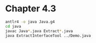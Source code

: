 # Chapter 4.3

```sh
antlr4 -o java Java.g4
cd java
javac Java*.java Extract*.java
java ExtractInterfaceTool ../Demo.java
```

```sh
```

